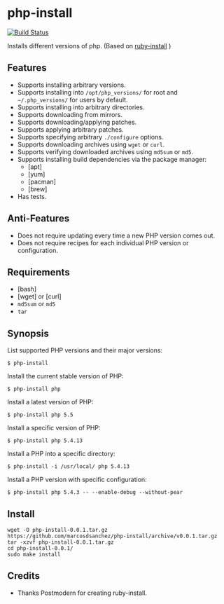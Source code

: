 # php-install

[![Build Status](https://travis-ci.org/marcosdsanchez/php-install.png?branch=master)](https://travis-ci.org/marcosdsanchez/php-install)

Installs different versions of php. (Based on [ruby-install](http://github.com/postmodern/ruby-install) )

## Features

* Supports installing arbitrary versions.
* Supports installing into `/opt/php_versions/` for root and `~/.php_versions/` for users
  by default.
* Supports installing into arbitrary directories.
* Supports downloading from mirrors.
* Supports downloading/applying patches.
* Supports applying arbitrary patches.
* Supports specifying arbitrary `./configure` options.
* Supports downloading archives using `wget` or `curl`.
* Supports verifying downloaded archives using `md5sum` or `md5`.
* Supports installing build dependencies via the package manager:
  * [apt]
  * [yum]
  * [pacman]
  * [brew]
* Has tests.

## Anti-Features

* Does not require updating every time a new PHP version comes out.
* Does not require recipes for each individual PHP version or configuration.

## Requirements

* [bash]
* [wget] or [curl]
* `md5sum` or `md5`
* `tar`

## Synopsis

List supported PHP versions and their major versions:

    $ php-install

Install the current stable version of PHP:

    $ php-install php

Install a latest version of PHP:

    $ php-install php 5.5

Install a specific version of PHP:

    $ php-install php 5.4.13

Install a PHP into a specific directory:

    $ php-install -i /usr/local/ php 5.4.13

Install a PHP version with specific configuration:

    $ php-install php 5.4.3 -- --enable-debug --without-pear

## Install

    wget -O php-install-0.0.1.tar.gz https://github.com/marcosdsanchez/php-install/archive/v0.0.1.tar.gz
    tar -xzvf php-install-0.0.1.tar.gz
    cd php-install-0.0.1/
    sudo make install

## Credits

* Thanks Postmodern for creating ruby-install.
